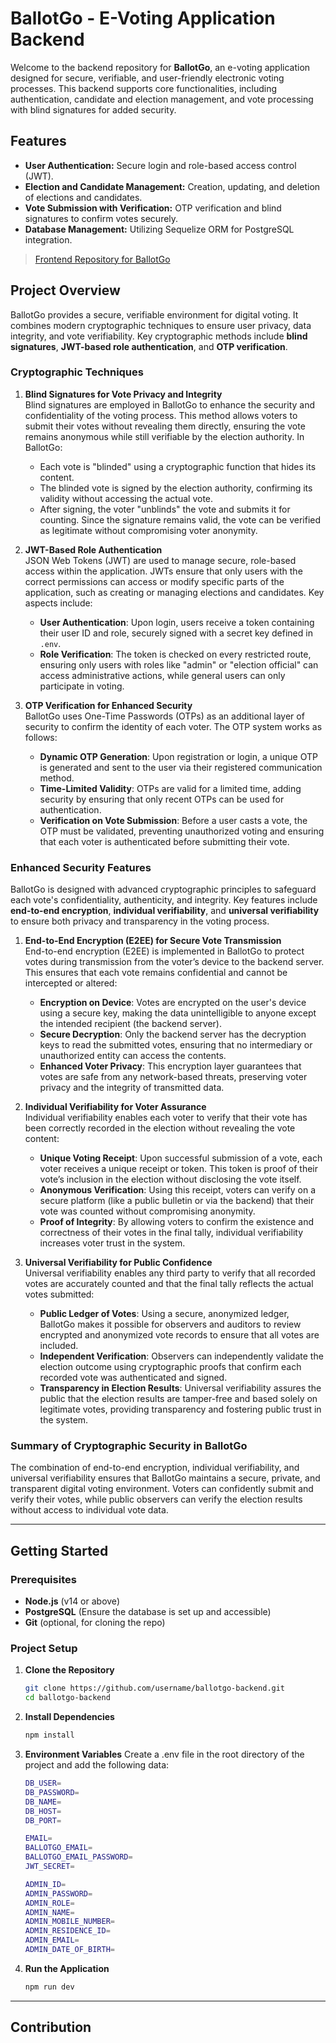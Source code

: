 # BallotGo - E-Voting Application Backend

Welcome to the backend repository for **BallotGo**, an e-voting application designed for secure, verifiable, and user-friendly electronic voting processes. This backend supports core functionalities, including authentication, candidate and election management, and vote processing with blind signatures for added security.

## Features

- **User Authentication:** Secure login and role-based access control (JWT).
- **Election and Candidate Management:** Creation, updating, and deletion of elections and candidates.
- **Vote Submission with Verification:** OTP verification and blind signatures to confirm votes securely.
- **Database Management:** Utilizing Sequelize ORM for PostgreSQL integration.

> [Frontend Repository for BallotGo](https://github.com/username/ballotgo-frontend)

## Project Overview

BallotGo provides a secure, verifiable environment for digital voting. It combines modern cryptographic techniques to ensure user privacy, data integrity, and vote verifiability. Key cryptographic methods include **blind signatures**, **JWT-based role authentication**, and **OTP verification**.

### Cryptographic Techniques

1. **Blind Signatures for Vote Privacy and Integrity**  
   Blind signatures are employed in BallotGo to enhance the security and confidentiality of the voting process. This method allows voters to submit their votes without revealing them directly, ensuring the vote remains anonymous while still verifiable by the election authority. In BallotGo:
   
   - Each vote is "blinded" using a cryptographic function that hides its content.
   - The blinded vote is signed by the election authority, confirming its validity without accessing the actual vote.
   - After signing, the voter "unblinds" the vote and submits it for counting. Since the signature remains valid, the vote can be verified as legitimate without compromising voter anonymity.

2. **JWT-Based Role Authentication**  
   JSON Web Tokens (JWT) are used to manage secure, role-based access within the application. JWTs ensure that only users with the correct permissions can access or modify specific parts of the application, such as creating or managing elections and candidates. Key aspects include:

   - **User Authentication**: Upon login, users receive a token containing their user ID and role, securely signed with a secret key defined in `.env`.
   - **Role Verification**: The token is checked on every restricted route, ensuring only users with roles like "admin" or "election official" can access administrative actions, while general users can only participate in voting.

3. **OTP Verification for Enhanced Security**  
   BallotGo uses One-Time Passwords (OTPs) as an additional layer of security to confirm the identity of each voter. The OTP system works as follows:

   - **Dynamic OTP Generation**: Upon registration or login, a unique OTP is generated and sent to the user via their registered communication method.
   - **Time-Limited Validity**: OTPs are valid for a limited time, adding security by ensuring that only recent OTPs can be used for authentication.
   - **Verification on Vote Submission**: Before a user casts a vote, the OTP must be validated, preventing unauthorized voting and ensuring that each voter is authenticated before submitting their vote.

### Enhanced Security Features

BallotGo is designed with advanced cryptographic principles to safeguard each vote's confidentiality, authenticity, and integrity. Key features include **end-to-end encryption**, **individual verifiability**, and **universal verifiability** to ensure both privacy and transparency in the voting process.

1. **End-to-End Encryption (E2EE) for Secure Vote Transmission**  
   End-to-end encryption (E2EE) is implemented in BallotGo to protect votes during transmission from the voter’s device to the backend server. This ensures that each vote remains confidential and cannot be intercepted or altered:

   - **Encryption on Device**: Votes are encrypted on the user's device using a secure key, making the data unintelligible to anyone except the intended recipient (the backend server).
   - **Secure Decryption**: Only the backend server has the decryption keys to read the submitted votes, ensuring that no intermediary or unauthorized entity can access the contents.
   - **Enhanced Voter Privacy**: This encryption layer guarantees that votes are safe from any network-based threats, preserving voter privacy and the integrity of transmitted data.

2. **Individual Verifiability for Voter Assurance**  
   Individual verifiability enables each voter to verify that their vote has been correctly recorded in the election without revealing the vote content:

   - **Unique Voting Receipt**: Upon successful submission of a vote, each voter receives a unique receipt or token. This token is proof of their vote’s inclusion in the election without disclosing the vote itself.
   - **Anonymous Verification**: Using this receipt, voters can verify on a secure platform (like a public bulletin or via the backend) that their vote was counted without compromising anonymity.
   - **Proof of Integrity**: By allowing voters to confirm the existence and correctness of their votes in the final tally, individual verifiability increases voter trust in the system.

3. **Universal Verifiability for Public Confidence**  
   Universal verifiability enables any third party to verify that all recorded votes are accurately counted and that the final tally reflects the actual votes submitted:

   - **Public Ledger of Votes**: Using a secure, anonymized ledger, BallotGo makes it possible for observers and auditors to review encrypted and anonymized vote records to ensure that all votes are included.
   - **Independent Verification**: Observers can independently validate the election outcome using cryptographic proofs that confirm each recorded vote was authenticated and signed.
   - **Transparency in Election Results**: Universal verifiability assures the public that the election results are tamper-free and based solely on legitimate votes, providing transparency and fostering public trust in the system.

### Summary of Cryptographic Security in BallotGo

The combination of end-to-end encryption, individual verifiability, and universal verifiability ensures that BallotGo maintains a secure, private, and transparent digital voting environment. Voters can confidently submit and verify their votes, while public observers can verify the election results without access to individual vote data.

---

## Getting Started

### Prerequisites

- **Node.js** (v14 or above)
- **PostgreSQL** (Ensure the database is set up and accessible)
- **Git** (optional, for cloning the repo)

### Project Setup

1. **Clone the Repository**

   ```bash
   git clone https://github.com/username/ballotgo-backend.git
   cd ballotgo-backend
2. **Install Dependencies**
   ```bash
   npm install
3. **Environment Variables**
    Create a .env file in the root directory of the project and add the following data:
    ```bash
    DB_USER=
    DB_PASSWORD=
    DB_NAME=
    DB_HOST=
    DB_PORT=
    
    EMAIL=
    BALLOTGO_EMAIL=
    BALLOTGO_EMAIL_PASSWORD=
    JWT_SECRET=
    
    ADMIN_ID=
    ADMIN_PASSWORD=
    ADMIN_ROLE=
    ADMIN_NAME=
    ADMIN_MOBILE_NUMBER=
    ADMIN_RESIDENCE_ID=
    ADMIN_EMAIL=
    ADMIN_DATE_OF_BIRTH=
  4. **Run the Application**
     ```bash
     npm run dev

---

## Contribution
